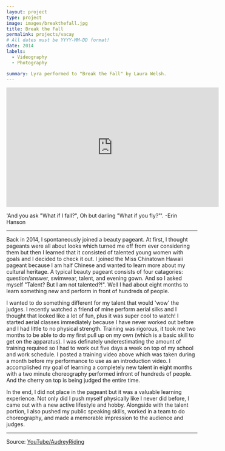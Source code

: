 ```yaml
---
layout: project
type: project
image: images/breakthefall.jpg
title: Break the Fall
permalink: projects/vacay
# All dates must be YYYY-MM-DD format!
date: 2014
labels:
  - Videography
  - Photography

summary: Lyra performed to "Break the Fall" by Laura Welsh.
---
```


<iframe width="560" height="315" src="https://www.youtube.com/embed/FhqBM50UV-I" frameborder="0" allow="accelerometer; autoplay; encrypted-media; gyroscope; picture-in-picture" allowfullscreen></iframe>

'And you ask "What if I fall?", Oh but darling "What if you fly?"'. -Erin Hanson

<hr>

Back in 2014, I spontaneously joined a beauty pageant.  At first, I thought pageants were all about looks which turned me off from ever considering them but then I learned that it consisted of talented young women with goals and I decided to check it out.  I joined the Miss Chinatown Hawaii pageant because I am half Chinese and wanted to learn more about my cultural heritage.  A typical beauty pageant consists of four catagories: question/answer, swimwear, talent, and evening gown. And so I asked myself "Talent?  But I am not talented?!".  Well I had about eight months to learn something new and perform in front of hundreds of people.

I wanted to do something different for my talent that would 'wow' the judges.  I recently watched a friend of mine perform aerial silks and I thought that looked like a lot of fun, plus it was super cool to watch!  I started aerial classes immediately because I have never worked out before and I had little to no physical strength.  Training was rigorous,  it took me two months to be able to do my first pull up on my own (which is a basic skill to get on the apparatus).  I was definately underestimating the amount of training required so I had to work out five days a week on top of my school and work schedule.  I posted a training video above which was taken during a month before my performance to use as an introduction video.  I accomplished my goal of learning a completely new talent in eight months with a two minute choreography performed infront of hundreds of people.  And the cherry on top is being judged the entire time.  

In the end, I did not place in the pageant but it was a valuable learning experience.  Not only did I push myself physically like I never did before, I came out with a new active lifestyle and hobby.  Alongside with the talent portion, I also pushed my public speaking skills, worked in a team to do choreography, and made a memorable impression to the audience and judges.

<hr>

Source: <a href="https://www.youtube.com/channel/UCZFnoqX7GqU8rgjq-P7-HuQ"><i class="large youtube icon"></i>YouTube/AudreyRiding</a>
